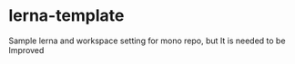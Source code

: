 # lerna-template

Sample lerna and workspace setting for mono repo, but It is needed to be Improved
